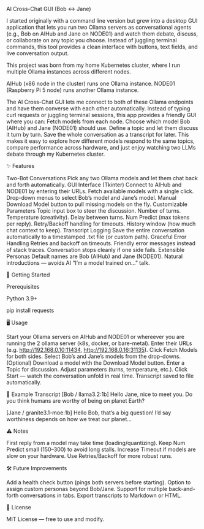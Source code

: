 AI Cross-Chat GUI (Bob ↔ Jane)

I started originally with a command line version but grew into a desktop GUI application that lets you run two Ollama servers as conversational agents (e.g., Bob on AIHub and Jane on NODE01) and watch them debate, discuss, or collaborate on any topic you choose.
Instead of juggling terminal commands, this tool provides a clean interface with buttons, text fields, and live conversation output.

This project was born from my home Kubernetes cluster, where I run multiple Ollama instances across different nodes.

AIHub (x86 node in the cluster) runs one Ollama instance.
NODE01 (Raspberry Pi 5 node) runs another Ollama instance.

The AI Cross-Chat GUI lets me connect to both of these Ollama endpoints and have them converse with each other automatically. Instead of typing curl requests or juggling terminal sessions, this app provides a friendly GUI where you can:
Fetch models from each node.
Choose which model Bob (AIHub) and Jane (NODE01) should use.
Define a topic and let them discuss it turn by turn.
Save the whole conversation as a transcript for later.
This makes it easy to explore how different models respond to the same topics, compare performance across hardware, and just enjoy watching two LLMs debate through my Kubernetes cluster.

✨ Features

Two-Bot Conversations
Pick any two Ollama models and let them chat back and forth automatically.
GUI Interface (Tkinter)
Connect to AIHub and NODE01 by entering their URLs.
Fetch available models with a single click.
Drop-down menus to select Bob’s model and Jane’s model.
Manual Download Model button to pull missing models on the fly.
Customizable Parameters
Topic input box to steer the discussion.
Number of turns.
Temperature (creativity).
Delay between turns.
Num Predict (max tokens per reply).
Retry/Backoff handling for timeouts.
History window (how much chat context to keep).
Transcript Logging
Save the entire conversation automatically to a timestamped .txt file (or custom path).
Graceful Error Handling
Retries and backoff on timeouts.
Friendly error messages instead of stack traces.
Conversation stops cleanly if one side fails.
Extensible Personas
Default names are Bob (AIHub) and Jane (NODE01).
Natural introductions — avoids AI “I’m a model trained on…” talk.

🚀 Getting Started

Prerequisites

Python 3.9+

pip install requests


🖥 Usage

Start your Ollama servers on AIHub and NODE01 or whereever you are running the 2 ollama server (k8s, docker, or bare-metal).
Enter their URLs (e.g. http://192.168.0.10:11434, http://192.168.0.16:31135).
Click Fetch Models for both sides.
Select Bob’s and Jane’s models from the drop-downs.
(Optional) Download a model with the Download Model button.
Enter a Topic for discussion.
Adjust parameters (turns, temperature, etc.).
Click Start — watch the conversation unfold in real time.
Transcript saved to file automatically.

📂 Example Transcript
[Bob / llama3.2:1b]
Hello Jane, nice to meet you. Do you think humans are worthy of being on planet Earth?

[Jane / granite3.1-moe:1b]
Hello Bob, that’s a big question! I’d say worthiness depends on how we treat our planet...

⚠️ Notes

First reply from a model may take time (loading/quantizing).
Keep Num Predict small (150–300) to avoid long stalls.
Increase Timeout if models are slow on your hardware.
Use Retries/Backoff for more robust runs.

🛠 Future Improvements

Add a health check button (pings both servers before starting).
Option to assign custom personas beyond Bob/Jane.
Support for multiple back-and-forth conversations in tabs.
Export transcripts to Markdown or HTML.

📜 License

MIT License — free to use and modify.
